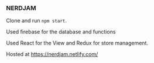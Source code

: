 
### NERDJAM

Clone and run `npm start`.

Used firebase for the database and functions

Used React for the View and Redux for store management.

Hosted at https://nerdjam.netlify.com/

